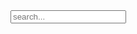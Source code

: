 <!-- "https://blog.webjeda.com/instant-jekyll-search/" -->

<!-- Html Elements for Search -->
<div id="search-container">
<input type="text" id="search-input" placeholder="search...">
<ul id="results-container"></ul>
</div>

<!-- Script pointing to search-script.js -->
<script src="{{ "/assets/js/simple-jekyll-search.min.js" | relative_url }}" type="text/javascript"></script>

<!-- Configuration -->
<script>
SimpleJekyllSearch({
  searchInput: document.getElementById('search-input'),
  resultsContainer: document.getElementById('results-container'),
  json: 'https://designknowledgebase.com/search.json'
})
</script>

